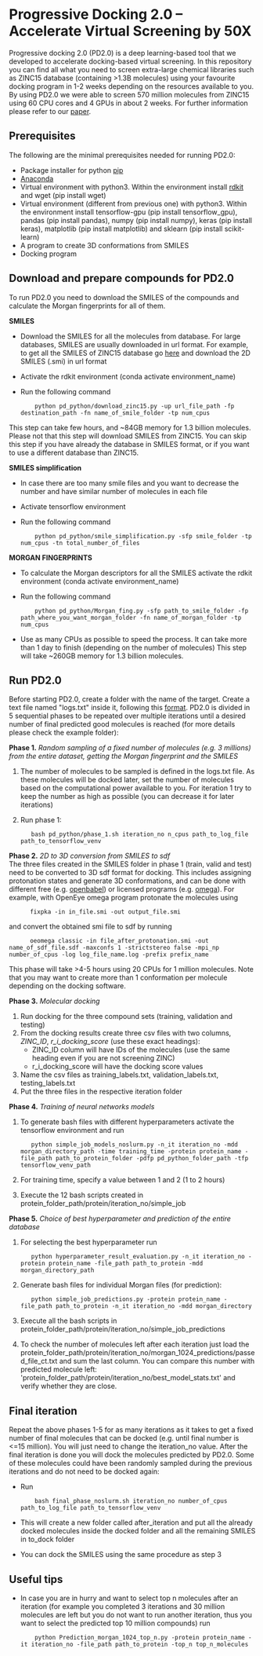 # Progressive Docking 2.0 – Accelerate Virtual Screening by 50X 

Progressive docking 2.0 (PD2.0) is a deep learning-based tool that we developed to accelerate docking-based virtual screening. In this repository you can find all what you need to screen extra-large chemical libraries such as ZINC15 database (containing >1.3B molecules) using your favourite docking program in 1-2 weeks depending on the resources available to you. By using PD2.0 we were able to screen 570 million molecules from ZINC15 using 60 CPU cores and 4 GPUs in about 2 weeks. For further information please refer to our [paper](https://www.google.com/).

Prerequisites
-------------

The following are the minimal prerequisites needed for running PD2.0:
- Package installer for python [pip](https://pypi.org/project/pip/)
- [Anaconda](https://www.anaconda.com/distribution/)
- Virtual environment with python3. Within the environment install [rdkit](https://rdkit.readthedocs.io/en/latest/Install.html#how-to-get-conda) and wget (pip install wget)
- Virtual environment (different from previous one) with python3. Within the environment install tensorflow-gpu (pip install tensorflow_gpu), pandas (pip install pandas), numpy (pip install numpy), keras (pip install keras), matplotlib (pip install matplotlib) and sklearn (pip install scikit-learn)
- A program to create 3D conformations from SMILES
- Docking program 

Download and prepare compounds for PD2.0
----------------------------------------

To run PD2.0 you need to download the SMILES of the compounds and calculate the Morgan fingerprints for all of them. 

**SMILES**

- Download the SMILES for all the molecules from database. For large databases, SMILES are usually downloaded in url format. For example, to get all the SMILES of ZINC15 database go [here](https://zinc15.docking.org/tranches/home/) and download the 2D SMILES (.smi) in url format
- Activate the rdkit environment (conda activate environment_name)
- Run the following command

          python pd_python/download_zinc15.py -up url_file_path -fp destination_path -fn name_of_smile_folder -tp num_cpus

This step can take few hours, and ~84GB memory for 1.3 billion molecules. Please not that this step will download SMILES from ZINC15. You can skip this step if you have already the database in SMILES format, or if you want to use a different database than ZINC15.


**SMILES simplification**

- In case there are too many smile files and you want to decrease the number and have similar number of molecules in each file
- Activate tensorflow environment
- Run the following command

          python pd_python/smile_simplification.py -sfp smile_folder -tp num_cpus -tn total_number_of_files


**MORGAN FINGERPRINTS**

- To calculate the Morgan descriptors for all the SMILES activate the rdkit environment (conda activate environment_name)
- Run the following command

          python pd_python/Morgan_fing.py -sfp path_to_smile_folder -fp path_where_you_want_morgan_folder -fn name_of_morgan_folder -tp num_cpus

- Use as many CPUs as possible to speed the process. It can take more than 1 day to finish (depending on the number of molecules)
This step will take ~260GB memory for 1.3 billion molecules.

Run PD2.0
---------

Before starting PD2.0, create a folder with the name of the target. Create a text file named "logs.txt" inside it, following this [format](temp/logs.txt). PD2.0 is divided in 5 sequential phases to be repeated over multiple iterations until a desired number of final predicted good molecules is reached (for more details please check the example folder):

**Phase 1.** *Random sampling of a fixed number of molecules (e.g. 3 millions) from the entire dataset, getting the Morgan fingerprint and the SMILES*
1. The number of molecules to be sampled is defined in the logs.txt file. As these molecules will be docked later, set the number of molecules based on the computational power available to you. For iteration 1 try to keep the number as high as possible (you can decrease it for later iterations)
2. Run phase 1:
    
          bash pd_python/phase_1.sh iteration_no n_cpus path_to_log_file path_to_tensorflow_venv

**Phase 2.** *2D to 3D conversion from SMILES to sdf*\
The three files created in the SMILES folder in phase 1 (train, valid and test) need to be converted to 3D sdf format for docking. This includes assigning protonation states and generate 3D conformations, and can be done with different free (e.g. [openbabel](https://openbabel.org/docs/dev/Command-line_tools/babel.html)) or licensed programs (e.g. [omega](https://www.eyesopen.com/omega)). For example, with OpenEye omega program protonate the molecules using 
        
          fixpka -in in_file.smi -out output_file.smi

and convert the obtained smi file to sdf by running
                                        
          oeomega classic -in file_after_protonation.smi -out name_of_sdf_file.sdf -maxconfs 1 -strictstereo false -mpi_np number_of_cpus -log log_file_name.log -prefix prefix_name
                                       
This phase will take >4-5 hours using 20 CPUs for 1 million molecules. Note that you may want to create more than 1 conformation per molecule depending on the docking software.

**Phase 3.** *Molecular docking*
1. Run docking for the three compound sets (training, validation and testing)
2. From the docking results create three csv files with two columns, *ZINC_ID*, *r_i_docking_score* (use these exact headings):
    - ZINC_ID column will have IDs of the molecules (use the same heading even if you are not screening ZINC)
    - r_i_docking_score will have the docking score values 
3. Name the csv files as training_labels.txt, validation_labels.txt, testing_labels.txt
4. Put the three files in the respective iteration folder

**Phase 4.** *Training of neural networks models*
1. To generate bash files with different hyperparameters activate the tensorflow environment and run
     
          python simple_job_models_noslurm.py -n_it iteration_no -mdd morgan_directory_path -time training_time -protein protein_name -file_path path_to_protein_folder -pdfp pd_python_folder_path -tfp tensorflow_venv_path

2. For training time, specify a value between 1 and 2 (1 to 2 hours)
3. Execute the 12 bash scripts created in protein_folder_path/protein/iteration_no/simple_job
    
**Phase 5.** *Choice of best hyperparameter and prediction of the entire database*
1. For selecting the best hyperparameter run 
                 
          python hyperparameter_result_evaluation.py -n_it iteration_no -protein protein_name -file_path path_to_protein -mdd morgan_directory_path
                
2. Generate bash files for individual Morgan files (for prediction):

          python simple_job_predictions.py -protein protein_name -file_path path_to_protein -n_it iteration_no -mdd morgan_directory
                
3. Execute all the bash scripts in protein_folder_path/protein/iteration_no/simple_job_predictions
4. To check the number of molecules left after each iteration just load the protein_folder_path/protein/iteration_no/morgan_1024_predictions/passed_file_ct.txt and sum the last column. You can compare this number with predicted molecule left: 'protein_folder_path/protein/iteration_no/best_model_stats.txt' and verify whether they are close.

Final iteration
---------------

Repeat the above phases 1-5 for as many iterations as it takes to get a fixed number of final molecules that can be docked (e.g. until final number is <=15 million). You will just need to change the iteration_no value. After the final iteration is done you will dock the molecules predicted by PD2.0. Some of these molecules could have been randomly sampled during the previous iterations and do not need to be docked again:
- Run 

          bash final_phase_noslurm.sh iteration_no number_of_cpus path_to_log_file path_to_tensorflow_venv

- This will create a new folder called after_iteration and put all the already docked molecules inside the docked folder and all the remaining SMILES in to_dock folder
- You can dock the SMILES using the same procedure as step 3

Useful tips
-----------

- In case you are in hurry and want to select top n molecules after an iteration (for example you completed 3 iterations and 30 million molecules are left but you do not want to run another iteration, thus you want to select the predicted top 10 million compounds) run


          python Prediction_morgan_1024_top_n.py -protein protein_name -it iteration_no -file_path path_to_protein -top_n top_n_molecules
